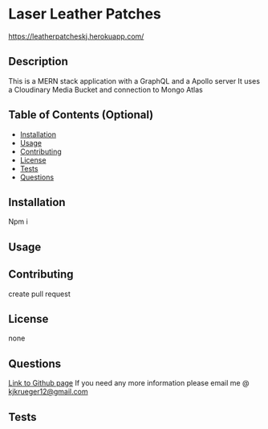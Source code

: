 # Laser Leather Patches
 
 https://leatherpatcheskj.herokuapp.com/

  ## Description
 This is a MERN stack application with a GraphQL and a Apollo server
 It uses a Cloudinary Media Bucket and connection to Mongo Atlas

  ## Table of Contents (Optional)
  
  - [Installation](#installation)
  - [Usage](#usage)
  - [Contributing](#contributing)
  - [License](#license)
  - [Tests](#tests)
  - [Questions](#questions)

  ## Installation
  Npm i

  
  
  
  ## Usage
  

 
  
  ## Contributing
  create pull request 
  
  
  
  ## License
  none
    
    

  

  
  
  
  ## Questions
  [Link to Github page](https://github.com/KuJo7721)
  If you need any more information please email me @ kjkrueger12@gmail.com
  
  
  
  ## Tests
  
  
  
